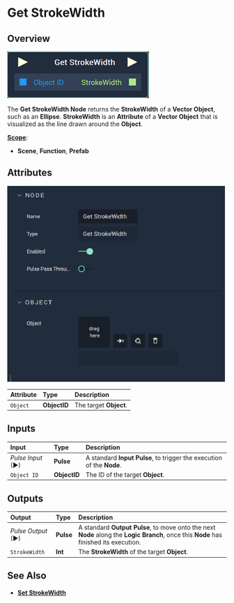 # Get StrokeWidth

## Overview

![The Get StrokeWidth Node.](../../../.gitbook/assets/node-get-strokewidth.png)

The **Get StrokeWidth Node** returns the **StrokeWidth** of a **Vector Object**, such as an **Ellipse**. **StrokeWidth** is an **Attribute** of a **Vector Object** that is visualized as the line drawn around the **Object**.

[**Scope**](../overview.md#scopes):
*  **Scene**, **Function**, **Prefab**

## Attributes

![The Get StrokeWidth Node Attributes.](../../../.gitbook/assets/node-get-strokewidth-attr.png)

| Attribute | Type | Description |
| :--- | :--- | :--- |
| `Object` | **ObjectID** | The target **Object**. |

## Inputs

| Input | Type | Description |
| :--- | :--- | :--- |
| _Pulse Input_ \(►\) | **Pulse** | A standard **Input Pulse**, to trigger the execution of the **Node**. |
| `Object ID` | **ObjectID** | The ID of the target **Object**. |

## Outputs

| Output | Type | Description |
| :--- | :--- | :--- |
| _Pulse Output_ \(►\) | **Pulse** | A standard **Output Pulse**, to move onto the next **Node** along the **Logic Branch**, once this **Node** has finished its execution. |
| `StrokeWidth` | **Int** | The **StrokeWidth** of the target **Object**. |

## See Also

* [**Set StrokeWidth**](setstrokewidth.md)

